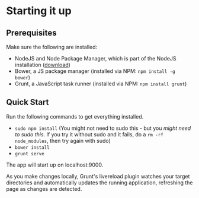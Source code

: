 Starting it up
==============

Prerequisites
-------------
Make sure the following are installed:

  * NodeJS and Node Package Manager, which is part of the NodeJS installation ([download](http://nodejs.org/download/))
  * Bower, a JS package manager (installed via NPM: ```npm install -g bower```)
  * Grunt, a JavaScript task runner (installed via NPM: ```npm install grunt```)


Quick Start
-----------
Run the following commands to get everything installed.
  
  * ```sudo npm install``` (You might not need to sudo this - but you _might need to sudo this_. If you try it without sudo and it fails, do a `rm -rf node_modules`, then try again with sudo)
  * ```bower install```
  * ```grunt serve```

The app will start up on localhost:9000.

As you make changes locally, Grunt's livereload plugin watches your target directories and automatically updates
the running application, refreshing the page as changes are detected.

